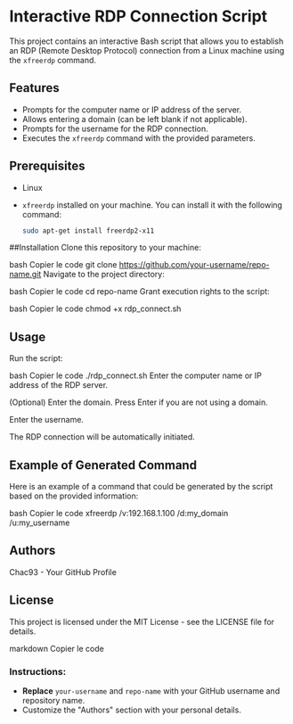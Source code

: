 # Interactive RDP Connection Script

This project contains an interactive Bash script that allows you to establish an RDP (Remote Desktop Protocol) connection from a Linux machine using the `xfreerdp` command.

## Features

- Prompts for the computer name or IP address of the server.
- Allows entering a domain (can be left blank if not applicable).
- Prompts for the username for the RDP connection.
- Executes the `xfreerdp` command with the provided parameters.

## Prerequisites

- Linux
- `xfreerdp` installed on your machine. You can install it with the following command:

  ```bash
  sudo apt-get install freerdp2-x11

##Installation
Clone this repository to your machine:

bash
Copier le code
git clone https://github.com/your-username/repo-name.git
Navigate to the project directory:

bash
Copier le code
cd repo-name
Grant execution rights to the script:

bash
Copier le code
chmod +x rdp_connect.sh

## Usage
Run the script:

bash
Copier le code
./rdp_connect.sh
Enter the computer name or IP address of the RDP server.

(Optional) Enter the domain. Press Enter if you are not using a domain.

Enter the username.

The RDP connection will be automatically initiated.

## Example of Generated Command
Here is an example of a command that could be generated by the script based on the provided information:

bash
Copier le code
xfreerdp /v:192.168.1.100 /d:my_domain /u:my_username

## Authors
Chac93 - Your GitHub Profile

## License
This project is licensed under the MIT License - see the LICENSE file for details.

markdown
Copier le code

### Instructions:

- **Replace** `your-username` and `repo-name` with your GitHub username and repository name.
- Customize the "Authors" section with your personal details.
